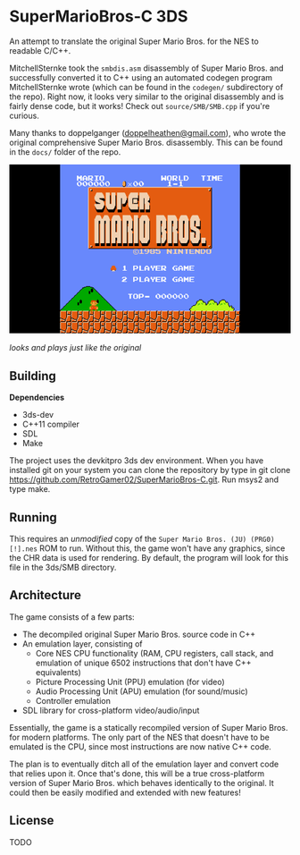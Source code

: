 SuperMarioBros-C 3DS
================

An attempt to translate the original Super Mario Bros. for the NES to readable C/C++.

MitchellSternke took the `smbdis.asm` disassembly of Super Mario Bros. and successfully converted it to C++ using an automated codegen program MitchellSternke wrote (which can be found in the `codegen/` subdirectory of the repo). Right now, it looks very similar to the original disassembly and is fairly dense code, but it works! Check out `source/SMB/SMB.cpp` if you're curious.

Many thanks to doppelganger (doppelheathen@gmail.com), who wrote the original comprehensive Super Mario Bros. disassembly. This can be found in the `docs/` folder of the repo.

![Screenshot](https://github.com/RetroGamer02/SuperMarioBros-C/blob/master/SMB-3DS-Screenshot.png)

*looks and plays just like the original*

Building
--------

**Dependencies**
- 3ds-dev
- C++11 compiler
- SDL
- Make

The project uses the devkitpro 3ds dev environment. When you have installed git on your system you can clone the repository by type in git clone https://github.com/RetroGamer02/SuperMarioBros-C.git. Run msys2 and type make.

Running
-------

This requires an *unmodified* copy of the `Super Mario Bros. (JU) (PRG0) [!].nes` ROM to run. Without this, the game won't have any graphics, since the CHR data is used for rendering. By default, the program will look for this file in the 3ds/SMB directory.

Architecture
------------

The game consists of a few parts:
- The decompiled original Super Mario Bros. source code in C++
- An emulation layer, consisting of
  - Core NES CPU functionality (RAM, CPU registers, call stack, and emulation of unique 6502 instructions that don't have C++ equivalents)
  - Picture Processing Unit (PPU) emulation (for video)
  - Audio Processing Unit (APU) emulation (for sound/music)
  - Controller emulation
- SDL library for cross-platform video/audio/input

Essentially, the game is a statically recompiled version of Super Mario Bros. for modern platforms. The only part of the NES that doesn't have to be emulated is the CPU, since most instructions are now native C++ code.

The plan is to eventually ditch all of the emulation layer and convert code that relies upon it. Once that's done, this will be a true cross-platform version of Super Mario Bros. which behaves identically to the original. It could then be easily modified and extended with new features!

License
-------

TODO

